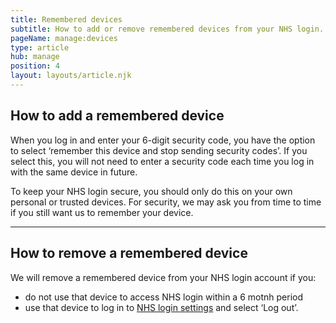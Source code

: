 ```yaml
---
title: Remembered devices
subtitle: How to add or remove remembered devices from your NHS login.
pageName: manage:devices
type: article
hub: manage
position: 4
layout: layouts/article.njk
---
```


## How to add a remembered device

When you log in and enter your 6-digit security code, you have the option to select ‘remember this device and stop sending security codes’. If you select this, you will not need to enter a security code each time you log in with the same device in future.

To keep your NHS login secure, you should only do this on your own personal or trusted devices. For security, we may ask you from time to time if you still want us to remember your device.

---

## How to remove a remembered device

We will remove a remembered device from your NHS login account if you:
- do not use that device to access NHS login within a 6 motnh period
- use that device to log in to [NHS login settings](https://settings.login.nhs.uk/ 'NHS login settings') and select ‘Log out’.
